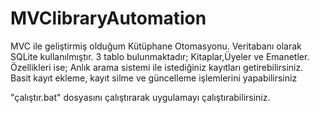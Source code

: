 # MVClibraryAutomation

MVC ile geliştirmiş olduğum Kütüphane Otomasyonu.
Veritabanı olarak SQLite kullanılmıştır. 3 tablo bulunmaktadır; Kitaplar,Üyeler ve Emanetler. 
Özellikleri ise; 
Anlık arama sistemi ile istediğiniz kayıtları getirebilirsiniz.
Basit kayıt ekleme, kayıt silme ve güncelleme işlemlerini yapabilirsiniz

"çalıştır.bat" dosyasını çalıştırarak uygulamayı çalıştırabilirsiniz.
